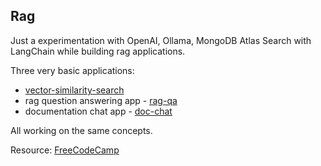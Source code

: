 ## Rag 
Just a experimentation with OpenAI, Ollama, MongoDB Atlas Search with LangChain while building rag applications.

Three very basic applications:
- [vector-similarity-search](https://github.com/mohits-git/rag/tree/main/vector-similarity-search#readme)
- rag question answering app - [rag-qa](https://github.com/mohits-git/rag/blob/main/rag-qa/README.md)
- documentation chat app - [doc-chat](https://github.com/mohits-git/rag/blob/main/doc-chat/README.md)

All working on the same concepts.

Resource: [FreeCodeCamp](https://youtu.be/JEBDfGqrAUA?si=e8lDzjEnk0jn7ptQ)
